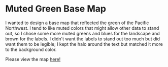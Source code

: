# Muted Green Base Map

I wanted to design a base map that reflected the green of the Pacific Northwest. I tend to like muted colors that might allow other data to stand out, so I chose some more muted greens and blues for the landscape and brown for the labels. I didn't want the labels to stand out too much but did want them to be legible; I kept the halo around the text but matched it more to the background color. 

Please view the map [here!](https://annaballasiotes.github.io/MutedGreen/)
